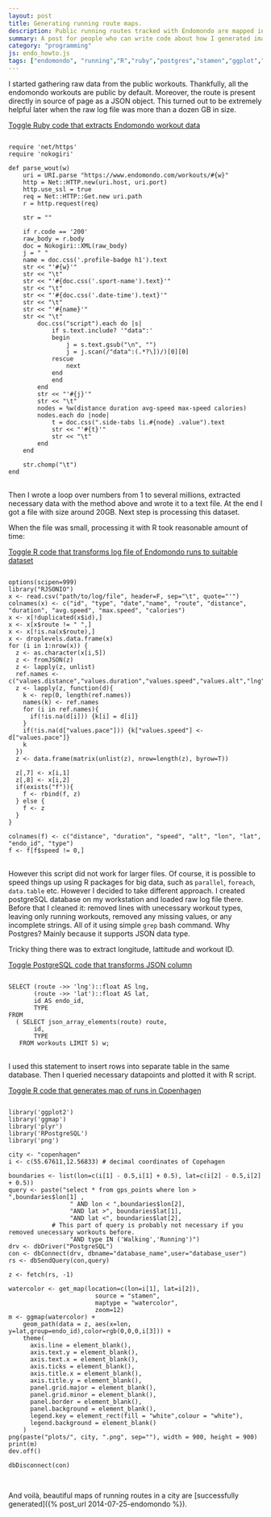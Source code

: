 ```yaml
---
layout: post
title: Generating running route maps.
description: Public running routes tracked with Endomondo are mapped in some European cities.
summary: A post for people who can write code about how I generated images for my post about public runs from Endomondo.com  
category: "programming"
js: endo_howto.js
tags: ["endomondo", "running","R","ruby","postgres","stamen","ggplot","visualisation"]
---
```


I started gathering raw data from the public workouts. Thankfully, all the endomondo workouts are public by default. Moreover, the route is present directly in source of page as a JSON object. This turned out to be extremely helpful later when the raw log file was more than a dozen GB in size. 

<a href="#" class="expander" data-expander-target="#endo_parser">Toggle Ruby code that extracts Endomondo workout data</a>

<pre id='endo_parser' class="content">
<code class='ruby'>
require 'net/https'
require 'nokogiri'

def parse_wout(w)
    uri = URI.parse "https://www.endomondo.com/workouts/#{w}"
    http = Net::HTTP.new(uri.host, uri.port)
    http.use_ssl = true
    req = Net::HTTP::Get.new uri.path
    r = http.request(req)

    str = ""
 
    if r.code == '200'
    raw_body = r.body
    doc = Nokogiri::XML(raw_body)
    j = " "
    name = doc.css('.profile-badge h1').text
    str << "'#{w}'"
    str << "\t"
    str << "'#{doc.css('.sport-name').text}'"
    str << "\t"
    str << "'#{doc.css('.date-time').text}'"
    str << "\t"
    str << "'#{name}'"
    str << "\t"
        doc.css("script").each do |s|
            if s.text.include? '"data":'
            begin
                j = s.text.gsub("\n", "") 
                j = j.scan(/"data":(.*?\])/)[0][0]
            rescue
                next
            end
            end
        end
        str << "'#{j}'"
        str << "\t"
        nodes = %w(distance duration avg-speed max-speed calories)
        nodes.each do |node|
            t = doc.css(".side-tabs li.#{node} .value").text
            str << "'#{t}'"
            str << "\t"
        end
    end

    str.chomp("\t")
end
</code>
</pre>

Then I wrote a loop over numbers from 1 to several millions, extracted necessary data with the method above and wrote it to a text file. At the end I got a file with size around 20GB. Next step is processing this dataset.

When the file was small, processing it with R took reasonable amount of time:

<a href="#" class="expander" data-expander-target="#r_dataset">Toggle R code that transforms log file of Endomondo runs to suitable dataset</a>

<pre id="r_dataset" class='content'>
<code class='r'>
options(scipen=999)
library("RJSONIO")
x <- read.csv("path/to/log/file", header=F, sep="\t", quote="'")
colnames(x) <- c("id", "type", "date","name", "route", "distance", "duration", "avg.speed", "max.speed", "calories")
x <- x[!duplicated(x$id),]
x <- x[x$route != " ",]
x <- x[!is.na(x$route),]
x <- droplevels.data.frame(x)
for (i in 1:nrow(x)) {
  z <- as.character(x[i,5])  
  z <- fromJSON(z)
  z <- lapply(z, unlist)
  ref.names <- c("values.distance","values.duration","values.speed","values.alt","lng","lat")
  z <- lapply(z, function(d){
    k <- rep(0, length(ref.names))
    names(k) <- ref.names
    for (i in ref.names){
      if(!is.na(d[i])) {k[i] = d[i]}
    }
    if(!is.na(d["values.pace"])) {k["values.speed"] <- d["values.pace"]}
    k
  })
  z <- data.frame(matrix(unlist(z), nrow=length(z), byrow=T))
      
  z[,7] <- x[i,1]
  z[,8] <- x[i,2]
  if(exists("f")){
    f <- rbind(f, z)
  } else {
    f <- z
  }
}
     
colnames(f) <- c("distance", "duration", "speed", "alt", "lon", "lat", "endo_id", "type")
f <- f[f$speed != 0,]    
</code>
</pre>

However this script did not work for larger files. Of course, it is possible to speed things up using R packages for big data, such as `parallel`, `foreach`, `data.table` etc. However I decided to take different approach. I created postgreSQL database on my workstation and loaded raw log file there. Before that I cleaned it: removed lines with unecessary workout types, leaving only running workouts, removed any missing values, or any incomplete strings. All of it using simple `grep` bash command. Why Postgres? Mainly because it supports JSON data type.

Tricky thing there was to extract longitude, lattitude and workout ID.

<a href="#" class="expander" data-expander-target="#sql_json">Toggle PostgreSQL code that transforms JSON column</a>

<pre class="content" id="sql_json">
<code class='sql'>
SELECT (route ->> 'lng')::float AS lng,
       (route ->> 'lat')::float AS lat,
       id AS endo_id,
       TYPE
FROM
  ( SELECT json_array_elements(route) route,
       id,
       TYPE
   FROM workouts LIMIT 5) w;
</code>
</pre>

I used this statement to insert rows into separate table in the same database. Then I queried necessary datapoints and plotted it with R script.

<a href="#" class="expander" data-expander-target="#r_map">Toggle R code that generates map of runs in Copenhagen</a>

<pre id="r_map" class='content'>
<code class="r">
library('ggplot2')
library('ggmap')
library('plyr')
library('RPostgreSQL')
library('png')

city <- "copenhagen"
i <- c(55.67611,12.56833) # decimal coordinates of Copehagen

boundaries <- list(lon=c(i[1] - 0.5,i[1] + 0.5), lat=c(i[2] - 0.5,i[2] + 0.5))
query <- paste("select * from gps_points where lon > ",boundaries$lon[1] ,
                 " AND lon < ",boundaries$lon[2], 
                 "AND lat >", boundaries$lat[1],
                 "AND lat <", boundaries$lat[2],
            # This part of query is probably not necessary if you removed unecessary workouts before.
                 "AND type IN ('Walking','Running')")  
drv <- dbDriver("PostgreSQL")
con <- dbConnect(drv, dbname="database_name",user="database_user")
rs <- dbSendQuery(con,query)
  
z <- fetch(rs, -1)
  
watercolor <- get_map(location=c(lon=i[1], lat=i[2]), 
                        source = "stamen",
                        maptype = "watercolor",
                        zoom=12)
m <- ggmap(watercolor) +
    geom_path(data = z, aes(x=lon, y=lat,group=endo_id),color=rgb(0,0,0,i[3])) +
    theme(
      axis.line = element_blank(),
      axis.text.y = element_blank(),
      axis.text.x = element_blank(),
      axis.ticks = element_blank(),
      axis.title.x = element_blank(),
      axis.title.y = element_blank(),
      panel.grid.major = element_blank(),
      panel.grid.minor = element_blank(),
      panel.border = element_blank(),
      panel.background = element_blank(),
      legend.key = element_rect(fill = "white",colour = "white"),
      legend.background = element_blank() 
    )
png(paste("plots/", city, ".png", sep=""), width = 900, height = 900)
print(m)  
dev.off()
  
dbDisconnect(con)  

</code>
</pre>

And voilà, beautiful maps of running routes in a city are [successfully generated]({% post_url 2014-07-25-endomondo %}).
